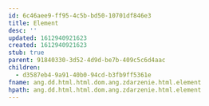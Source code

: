 ```yaml
---
id: 6c46aee9-ff95-4c5b-bd50-10701df846e3
title: Element
desc: ''
updated: 1612940921623
created: 1612940921623
stub: true
parent: 91840330-3d52-4d9d-be7b-409c5c6d4aac
children:
  - d3587eb4-9a91-40b0-94cd-b3fb9ff5361e
fname: ang.dd.html.html.dom.ang.zdarzenie.html.element
hpath: ang.dd.html.html.dom.ang.zdarzenie.html.element
---
```



